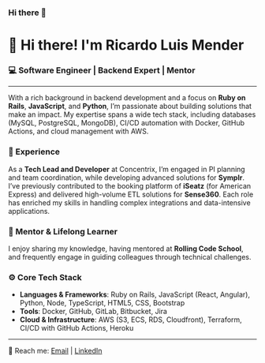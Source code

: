 ### Hi there 👋

<!--
**luism/luism** is a ✨ _special_ ✨ repository because its `README.md` (this file) appears on your GitHub profile.

Here are some ideas to get you started:

- 🔭 I’m currently working on ...
- 🌱 I’m currently learning ...
- 👯 I’m looking to collaborate on ...
- 🤔 I’m looking for help with ...
- 💬 Ask me about ...
- 📫 How to reach me: ...
- 😄 Pronouns: ...
- ⚡ Fun fact: ...
-->
# 👋 Hi there! I'm Ricardo Luis Mender

### 💻 Software Engineer | Backend Expert | Mentor

---

With a rich background in backend development and a focus on **Ruby on Rails**, **JavaScript**, and **Python**, I’m passionate about building solutions that make an impact. My expertise spans a wide tech stack, including databases (MySQL, PostgreSQL, MongoDB), CI/CD automation with Docker, GitHub Actions, and cloud management with AWS.

### 🌟 Experience

As a **Tech Lead and Developer** at Concentrix, I’m engaged in PI planning and team coordination, while developing advanced solutions for **Symplr**. I’ve previously contributed to the booking platform of **iSeatz** (for American Express) and delivered high-volume ETL solutions for **Sense360**. Each role has enriched my skills in handling complex integrations and data-intensive applications.

### 🌱 Mentor & Lifelong Learner

I enjoy sharing my knowledge, having mentored at **Rolling Code School**, and frequently engage in guiding colleagues through technical challenges.

### ⚙️ Core Tech Stack

- **Languages & Frameworks**: Ruby on Rails, JavaScript (React, Angular), Python, Node, TypeScript, HTML5, CSS, Bootstrap
- **Tools**: Docker, GitHub, GitLab, Bitbucket, Jira
- **Cloud & Infrastructure**: AWS (S3, ECS, RDS, Cloudfront), Terraform, CI/CD with GitHub Actions, Heroku

---

📧 Reach me: [Email](mailto:rlmender@gmail.com) | [LinkedIn](https://linkedin.com/in/rlmender)
